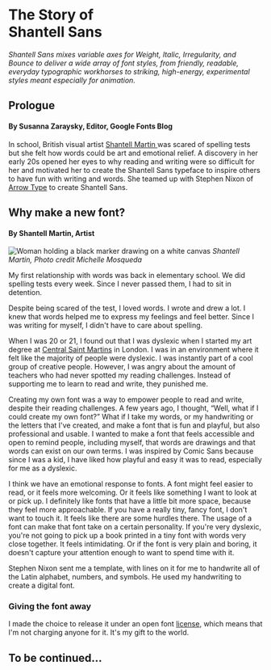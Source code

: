 # The Story of<br/>Shantell Sans

_Shantell Sans mixes variable axes for Weight, Italic, Irregularity, and Bounce to deliver a wide array of font styles, from friendly, readable, everyday typographic workhorses to striking, high-energy, experimental styles meant especially for animation._

## Prologue

#### By Susanna Zaraysky, Editor, Google Fonts Blog

In school, British visual artist [Shantell Martin ](https://shantellmartin.art/)was scared of spelling tests but she felt how words could be art and emotional relief. A discovery in her early 20s opened her eyes to why reading and writing were so difficult for her and motivated her to create the Shantell Sans typeface to inspire others to have fun with writing and words. She teamed up with Stephen Nixon of [Arrow Type](https://www.arrowtype.com/) to create Shantell Sans. 


## Why make a new font?

#### By Shantell Martin, Artist

 ![Woman holding a black marker drawing on a white canvas](assets/shantell-martin-by-Michelle-Mosqueda1.jpg "Shantell Martin, Photo credit Michelle Mosqueda")
 *Shantell Martin, Photo credit Michelle Mosqueda*

My first relationship with words was back in elementary school. We did spelling tests every week. Since I never passed them, I had to sit in detention.

Despite being scared of the test, I loved words. I wrote and drew a lot. I knew that words helped me to express my feelings and feel better. Since I was writing for myself, I didn't have to care about spelling. 

When I was 20 or 21, I found out that I was dyslexic when I started my art degree at [Central Saint Martins](https://www.arts.ac.uk/colleges/central-saint-martins) in London. I was in an environment where it felt like the majority of people were dyslexic.  I was instantly part of a cool group of creative people. However, I was angry about the amount of teachers who had never spotted my reading challenges. Instead of supporting me to learn to read and write, they punished me.

Creating my own font was a way to empower people to read and write, despite their reading challenges. A few years ago, I thought, “Well, what if I could create my own font?” What if I take my words, or my handwriting or the letters that I've created, and make a font that is fun and playful, but also professional and usable. I wanted to make a font that feels accessible and open to remind people, including myself, that words are drawings and that words can exist on our own terms. I was inspired by Comic Sans because since I was a kid, I have liked how playful and easy it was to read, especially for me as a dyslexic.

I think we have an emotional response to fonts. A font might feel easier to read, or it feels more welcoming. Or it feels like something I want to look at or pick up. I definitely like fonts that have a little bit more space, because they feel more approachable. If you have a really tiny, fancy font, I don't want to touch it. It feels like there are some hurdles there. The usage of a font can make that font take on a certain personality. If you're very dyslexic, you're not going to pick up a book printed in a tiny font with words very close together. It feels intimidating. Or if the font is very plain and boring,  it doesn't capture your attention enough to want to spend time with it.

Stephen Nixon sent me a template, with lines on it for me to handwrite all of the Latin alphabet, numbers, and symbols. He used my handwriting to create a digital font.

### Giving the font away

I made the choice to release it under an open font [license](https://fonts.google.com/knowledge/glossary/licensing), which means that I'm not charging anyone for it. It's my gift to the world. 

## To be continued...

<!-- 
<p id="gdcalert3" ><span style="color: red; font-weight: bold">>>>>>  gd2md-html alert: inline image link here (to images/image3.jpg). Store image on your image server and adjust path/filename/extension if necessary. </span><br>(<a href="#">Back to top</a>)(<a href="#gdcalert4">Next alert</a>)<br><span style="color: red; font-weight: bold">>>>>> </span></p>


![alt_text](images/image3.jpg "image_tooltip")


_[“The May Room” by Shantell Martin.](https://shantellmartin.art/work/the-may-room/) Governors Island, NY. Photo by Timothy Schenck. The words on the floor read Way: May you find self_

I wanted to create a typeface by a living artist, and perhaps inspire other living artists to create their own typography. I'm curious to see what people will do with it. I'm giving up control over something that is innately mine since Shantell Sans is based on my handwriting and is quite personal. 

I would really love to see children and young adults use it and learn about how it came about. I want to see it being used for personal projects, or even bigger design projects. I think with something like this, when you put it out into the wild, it's going to be used in ways that you probably didn't even think of.

I have started to use Shantell Sans in some of my projects. I designed key tags with Shantell Sans type for the [Whitney Museum shop](https://shantellmartin.art/work/x-whitney-museum-shop/) in New York City. I also did a project with Cash App, a financial services platform, to create a cash card. The cash tag and the numbers and everything on the back of the card is in Shantell Sans.



<p id="gdcalert4" ><span style="color: red; font-weight: bold">>>>>>  gd2md-html alert: inline image link here (to images/image4.png). Store image on your image server and adjust path/filename/extension if necessary. </span><br>(<a href="#">Back to top</a>)(<a href="#gdcalert5">Next alert</a>)<br><span style="color: red; font-weight: bold">>>>>> </span></p>


![alt_text](images/image4.png "image_tooltip")



#### Key tags for the Whitney Shop, by [Various Keytags](https://variouskeytags.com/), featuring artwork by Shantell Martin and text in Shantell Sans

I collaborated with Google Fonts because I wanted to find a partner that could make the font be visible and successful.


## Design Process

#### Stephen Nixon, type designer

When Shantell reached out and said, “Let’s make a marker font,” I was on board from the start.

I first encountered Shantell’s work in a large mural, which I love for its exploratory, semi-spontaneous, and playful line artwork. 

Marker fonts, such as Comic Sans, are designed to mimic the appearance of [handwriting](https://fonts.google.com/knowledge/glossary/handwriting) done with a marker. Although they elicit an emotional response,  they are an underappreciated genre of type design. 

To make a great market font with widespread adoption, I had these 5 goals: 



1. Appeal to everyday computer users
2. Function well in a wide variety of communication (display and text)
3. Do something new
4. Be legible, accessible, and easy to read
5. Be an adaptation of Shantell’s marker handwriting

### 1. Appeal


For it to be easy to use, Shantell Sans had to have the proportions and styles of a modern font. 

Shantell Sans matches the general average for proportions and weights of most modern, common sans-serif fonts. This familiarity helps make it easy for designers to use in a wide variety of projects.



<p id="gdcalert5" ><span style="color: red; font-weight: bold">>>>>>  gd2md-html alert: inline image link here (to images/image5.png). Store image on your image server and adjust path/filename/extension if necessary. </span><br>(<a href="#">Back to top</a>)(<a href="#gdcalert6">Next alert</a>)<br><span style="color: red; font-weight: bold">>>>>> </span></p>


![alt_text](images/image5.png "image_tooltip")


_Caption: A comparison of Shantell Sans to Roboto, showing that they share similar overall proportions_

Alt text: Two columns of six lines of text in Shantell Sans and Roboto

### 2. Function for different types of communication


The spacing had to work well for small text. The letters are a little wider than an average font, and the spacing between them isn’t too tight. Also, the kerning is optimized for smallish sizes. The typeface had to support a wide range of languages (380+) and be open-source.



<p id="gdcalert6" ><span style="color: red; font-weight: bold">>>>>>  gd2md-html alert: inline image link here (to images/image6.png). Store image on your image server and adjust path/filename/extension if necessary. </span><br>(<a href="#">Back to top</a>)(<a href="#gdcalert7">Next alert</a>)<br><span style="color: red; font-weight: bold">>>>>> </span></p>


![alt_text](images/image6.png "image_tooltip")


_Caption: Some of the languages supported by Shantell Sans _

_Alt text: All human beings are born free and equal in dignity and rights in different languages on 14 lines _

### 3. Explore new territory


To offer flexibility, the font should have a good range of weights and be a variable font. I brought the spontaneous and vibrant quality of Shantell’s work into some experimental variable axes. For detailed typography for densely-packed information, such as on a business card, the typeface had to also include OpenType features like tabular vs proportional figures, fractions, and localized forms.



<p id="gdcalert7" ><span style="color: red; font-weight: bold">>>>>>  gd2md-html alert: inline image link here (to images/image7.gif). Store image on your image server and adjust path/filename/extension if necessary. </span><br>(<a href="#">Back to top</a>)(<a href="#gdcalert8">Next alert</a>)<br><span style="color: red; font-weight: bold">>>>>> </span></p>


![alt_text](images/image7.gif "image_tooltip")


_Caption: Animation of all five variable axes of Shantell Sans: Weight, Italic, Irregularity, Bounce, and Tracking_

_Alt text: “Typography is kinetic” text changing shape _

### 4. Easy to read


To make sure the font met Shantell’s goals of making an easy-to-read font, I made sure that the characters could be distinguished from one another. Shantell naturally writes letters like “b”, “d”, “p”, “q” and “n” and “u” that are clearly differentiated from one another through a contrast of simple shapes and well-placed exit [strokes](https://fonts.google.com/knowledge/glossary/stroke). Shantell sometimes writes the uppercase “I” and numeral “1” as only straight lines. To keep these letters distinct, I added serifs to the uppercase “I” and a flag to “1.”

The lowercase “n” and “u” are differentiated because the “n” has a typical, "zig-zag" form, while the u has a simplified form without a tail or exit stroke. 



<p id="gdcalert8" ><span style="color: red; font-weight: bold">>>>>>  gd2md-html alert: inline image link here (to images/image8.png). Store image on your image server and adjust path/filename/extension if necessary. </span><br>(<a href="#">Back to top</a>)(<a href="#gdcalert9">Next alert</a>)<br><span style="color: red; font-weight: bold">>>>>> </span></p>


![alt_text](images/image8.png "image_tooltip")


Caption: Exit strokes, flags, and zig-zag differentiate letters with similar structures. 

Alt text: Nine letterforms on two lines of text 

As you might expect in a handwritten font, the “a” and “g” use the single-story forms that kids tend to learn in school, keeping the font friendly and familiar. 



<p id="gdcalert9" ><span style="color: red; font-weight: bold">>>>>>  gd2md-html alert: inline image link here (to images/image9.png). Store image on your image server and adjust path/filename/extension if necessary. </span><br>(<a href="#">Back to top</a>)(<a href="#gdcalert10">Next alert</a>)<br><span style="color: red; font-weight: bold">>>>>> </span></p>


![alt_text](images/image9.png "image_tooltip")


Caption: The single-story lowercase “a” and “g” \
Alt text: The “a” and “g” highlighted in the word “amazing”

To ensure that Shantell Sans stays readable in blocks of text, the [glyph](https://fonts.google.com/knowledge/glossary/glyph) [widths](https://fonts.google.com/knowledge/glossary/width) and margins are slightly generous. 

**5. Adaptation of marker handwriting ** \


We didn’t want to replicate Shantell’s handwriting. We wanted to create a successful font with Shantell’s writing as a core inspiration. 

Shantell chose her favorite medium-sized felt tip marker ([Staedtler Lumocolor M](https://www.staedtler.com/intl/en/products/markers/permanent-marker/lumocolor-31-mixed-sets-universal-pens-31-9wp4gs/)) and wrote several uppercase and lowercase pangrams (sentences including all letters of the alphabet). She also wrote strings of numbers, punctuation, and symbols, plus a few words with [diacritics/accent marks](https://fonts.google.com/knowledge/glossary/diacritic_accent_marks). 



<p id="gdcalert10" ><span style="color: red; font-weight: bold">>>>>>  gd2md-html alert: inline image link here (to images/image10.jpg). Store image on your image server and adjust path/filename/extension if necessary. </span><br>(<a href="#">Back to top</a>)(<a href="#gdcalert11">Next alert</a>)<br><span style="color: red; font-weight: bold">>>>>> </span></p>


![alt_text](images/image10.jpg "image_tooltip")


Caption:  holding a Staedtler Lumocolor M, the same marker used to write the sample text (pictured in the background). The markers are custom-printed with Shantell Sans

Alt text: Right hand holding two markers, paper with handwriting

I traced Shantell’s writing samples and then converted her handwriting into a digital font. This process required balancing two objectives: keeping the best, most unique gestures, while normalizing heights, widths, spacing, and upright balance.



<p id="gdcalert11" ><span style="color: red; font-weight: bold">>>>>>  gd2md-html alert: inline image link here (to images/image11.png). Store image on your image server and adjust path/filename/extension if necessary. </span><br>(<a href="#">Back to top</a>)(<a href="#gdcalert12">Next alert</a>)<br><span style="color: red; font-weight: bold">>>>>> </span></p>


![alt_text](images/image11.png "image_tooltip")


Caption: Top: Shantell’s handwriting, Bottom: Shantell Sans Semibold digital font

 \
Alt text: Letters “r, f, t, G, P, A, R, M, W” on two lines 

The strokes are drawn with a little bit of the sharpness and contrast that helps make Shantell’s writing so engaging. They are also made a little more uniform in thickness and given softened, semi-rounded endings. 

The sizing and spacing of Shantell’s handwritten letters varied. Since fonts have letters that are regularized and balanced with one another, I subtly modified the character proportions to have consistent heights, widths, spacing, and upright balance. For example, the uppercase "O" is about the same height and width as an uppercase "H", and a lowercase "n" has about the same height and width as a lowercase "x."

 \
**New axes  \
 \
 \
**Shantell Sans includes stylistic axes for _Bounce, Irregularity,_ and _Tracking_. These axes don’t yet exist in other variable fonts, but hopefully they will someday!

For the Bouncy axes, the glyphs are shifted up or down. In the Irregularity axis, the glyph shapes go between normalized and irregular drawings. Together, these axes subtly shift text towards the irregular proportions and quirks in Shantell’s handwriting.

Both of these axes have several alternates of letters, numerals, and key symbols. These alternates are automatically put into text, allowing for a randomized appearance of the letters,  which is similar to what naturally occurs when someone writes by hand and some of the same letters take different shapes in different words.

 

<p id="gdcalert12" ><span style="color: red; font-weight: bold">>>>>>  gd2md-html alert: inline image link here (to images/image12.gif). Store image on your image server and adjust path/filename/extension if necessary. </span><br>(<a href="#">Back to top</a>)(<a href="#gdcalert13">Next alert</a>)<br><span style="color: red; font-weight: bold">>>>>> </span></p>


![alt_text](images/image12.gif "image_tooltip")



#### The animation shows the Weight and Bounce axes. Both lines cycle between Light and ExtraBold weights. The bottom line also cycles between Bounce -100 and +100.



<p id="gdcalert13" ><span style="color: red; font-weight: bold">>>>>>  gd2md-html alert: inline image link here (to images/image13.gif). Store image on your image server and adjust path/filename/extension if necessary. </span><br>(<a href="#">Back to top</a>)(<a href="#gdcalert14">Next alert</a>)<br><span style="color: red; font-weight: bold">>>>>> </span></p>


![alt_text](images/image13.gif "image_tooltip")



#### This animation shows the Weight and Irregularity axes. Both text blocks cycle between Light and ExtraBold weights. The bottom text also cycles between Irregularity 0 and 100.

The Tracking axis adds extra spacing between letters. This axis opens up new possibilities for animating this parameter alongside the font’s Weight, Italic, Bounce, and Irregularity axes. 



<p id="gdcalert14" ><span style="color: red; font-weight: bold">>>>>>  gd2md-html alert: inline image link here (to images/image14.gif). Store image on your image server and adjust path/filename/extension if necessary. </span><br>(<a href="#">Back to top</a>)(<a href="#gdcalert15">Next alert</a>)<br><span style="color: red; font-weight: bold">>>>>> </span></p>


![alt_text](images/image14.gif "image_tooltip")



#### The animation shows the Weight and Tracking axes. Both lines cycle between Light and ExtraBold weights. The bottom line also cycles between Tracking 0 and 500.


### **Extending the typeface for Google Fonts and open-source release**

With some funding from Google Fonts, we extended the fonts to include wider language support: the Latin script was expanded to support more Latin-script languages, including Vietnamese and to include many more currency symbols. We also added Cyrillic with the help of type designer .


### Designing Shantell Sans Cyrillic

**Anya Danilova, Type Designer**

Translating handwriting typefaces from one script to another feels somewhat similar to translating poetry. Just like a translator deliberates about how to save the meaning and the rhythm of the poetry and ponders about which words and phrases are characteristic of the author or idiomatic, I wondered about how to maintain Shantell’s identity in Cyrillic. 

Cyrillic is the script for many Eurasian languages: Bulgarian, Serbian, Russian, Belarussian, Ukrainian, Tatar, Bashkir, and many more. 

Some Cyrillic letters have different shapes for [upright (regular)](https://fonts.google.com/knowledge/glossary/regular_upright), [italic](https://fonts.google.com/knowledge/glossary/italic), and cursive ([handwriting](https://fonts.google.com/knowledge/glossary/handwriting)) letterforms. 



<p id="gdcalert15" ><span style="color: red; font-weight: bold">>>>>>  gd2md-html alert: inline image link here (to images/image15.png). Store image on your image server and adjust path/filename/extension if necessary. </span><br>(<a href="#">Back to top</a>)(<a href="#gdcalert16">Next alert</a>)<br><span style="color: red; font-weight: bold">>>>>> </span></p>


![alt_text](images/image15.png "image_tooltip")
_ \
 \
Caption: The same lowercase Cyrillic letters have different forms in upright, italic and cursive (letters drawn by Anya Danilova)  \
 \
Alt text: Three lines of six letters_

Shantell’s handwriting is a mixture of cursive and printed shapes. Since Shantell writes only in the Latin script, I had to think about how to translate her shapes into Cyrillic. Which ones would be cursive? Which ones would be upright? I asked Shantell to write a couple of Russian sentences to see her approach to unfamiliar shapes. I asked her to write one word with different shapes of letters.



<p id="gdcalert16" ><span style="color: red; font-weight: bold">>>>>>  gd2md-html alert: inline image link here (to images/image16.jpg). Store image on your image server and adjust path/filename/extension if necessary. </span><br>(<a href="#">Back to top</a>)(<a href="#gdcalert17">Next alert</a>)<br><span style="color: red; font-weight: bold">>>>>> </span></p>


![alt_text](images/image16.jpg "image_tooltip")


_Caption: Shantell’s writing in Cyrillic had different shapes for the same letters. Words pictured: щупальца (tentacles), шумят (making noise), овод (gadfly), жаба (frog)_

Simultaneously, I drew these versions in the font. While Shantell wrote out different Cyrillic letters, I used using a font creation software program to design Cyrillic glyphs based on the Latin Shantell Sans glyphs that Stephen Nixon had made.  



<p id="gdcalert17" ><span style="color: red; font-weight: bold">>>>>>  gd2md-html alert: inline image link here (to images/image17.png). Store image on your image server and adjust path/filename/extension if necessary. </span><br>(<a href="#">Back to top</a>)(<a href="#gdcalert18">Next alert</a>)<br><span style="color: red; font-weight: bold">>>>>> </span></p>


![alt_text](images/image17.png "image_tooltip")


_Versions of letters_

_*_

After creating alternate versions for the same letters based on Shantell’s writing and my type designs, I decided on which letterforms to keep both based on my feelings and by consulting with other Cyrillic type designers: Maria Doreuli, Krista Radoeva, Alexey Vanyashin, and Jovanna Jocić. They also helped me decide on letterforms that are specific to other languages using the Cyrillic alphabet, such as the њ (for the “nje” sound) in Serbian.



<p id="gdcalert18" ><span style="color: red; font-weight: bold">>>>>>  gd2md-html alert: inline image link here (to images/image18.png). Store image on your image server and adjust path/filename/extension if necessary. </span><br>(<a href="#">Back to top</a>)(<a href="#gdcalert19">Next alert</a>)<br><span style="color: red; font-weight: bold">>>>>> </span></p>


![alt_text](images/image18.png "image_tooltip")


_Thinking about possibilities when it comes to Serbian letter “nje”_

 \
It was an incredible pleasure to work on this project.  There were many challenges but they made creating Shantell Sans  Cyrillic more interesting.


### **—---**

Learning the background of Shantell Sans may help you have a deeper appreciation of not only this typeface, but of the type design process more generally. 

Do you have a creative idea that needs a font with some personality? Want to just take a new font for a spin and see where it takes you? Give Shantell Sans a try! 

(Link to GoogleFonts/ShantellSans) -->
